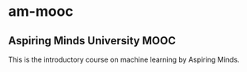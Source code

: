 # am-mooc
Aspiring Minds University MOOC
---

This is the introductory course on machine learning by Aspiring Minds.
